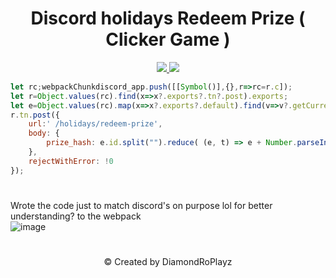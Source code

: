 <h1 align="center">Discord holidays Redeem Prize ( Clicker Game )</h1>
<p align="center">
  <a href="#">
    <img src="https://hits.seeyoufarm.com/api/count/incr/badge.svg?url=https%3A%2F%2Fgithub.com%2FDiamondRoPlayz%2FDiscord-Prizer&title_bg=%232D2D2D&count_bg=%2300CC69&icon=github.svg&icon_color=%23E7E7E7&title=Views%20%28Day%20%2F%20All%29&edge_flat=false"/>
  </a>
  <a href="#">
    <img src="https://img.shields.io/github/stars/DiamondRoPlayz/Discord-Prizer?affiliations=OWNER%2CCOLLABORATOR&labelColor=333333&logoColor=E7E7E7&color=EEAA00&label=Stars&logo=github"/>
  </a>
</p>

```js
let rc;webpackChunkdiscord_app.push([[Symbol()],{},r=>rc=r.c]);
let r=Object.values(rc).find(x=>x?.exports?.tn?.post).exports;
let e=Object.values(rc).map(x=>x?.exports?.default).find(v=>v?.getCurrentUser).getCurrentUser();
r.tn.post({
    url:' /holidays/redeem-prize',
    body: {
        prize_hash: e.id.split("").reduce( (e, t) => e + Number.parseInt(t), 0)
    },
    rejectWithError: !0
});
```
#
Wrote the code just to match discord's on purpose lol for better understanding? to the webpack
<br>
![image](https://github.com/user-attachments/assets/49769a3a-d349-4717-99b3-a9e5d09ea5b4)
#
<p align="center">
&#169 Created by DiamondRoPlayz
</p>
